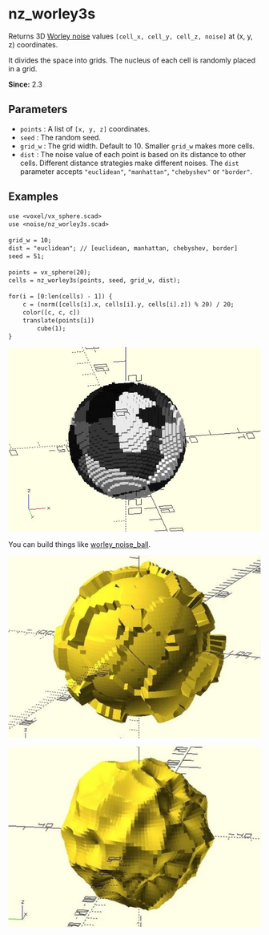 # nz_worley3s

Returns 3D [Worley noise](https://en.wikipedia.org/wiki/Worley_noise) values `[cell_x, cell_y, cell_z, noise]` at (x, y, z) coordinates. 

It divides the space into grids. The nucleus of each cell is randomly placed in a grid. 

**Since:** 2.3

## Parameters

- `points` :  A list of `[x, y, z]` coordinates.
- `seed` : The random seed.
- `grid_w` : The grid width. Default to 10. Smaller `grid_w` makes more cells.
- `dist` : The noise value of each point is based on its distance to other cells. Different distance strategies make different noises. The `dist` parameter accepts `"euclidean"`, `"manhattan"`, `"chebyshev"` or `"border"`.

## Examples

    use <voxel/vx_sphere.scad>
    use <noise/nz_worley3s.scad>

    grid_w = 10;
    dist = "euclidean"; // [euclidean, manhattan, chebyshev, border] 
    seed = 51;

    points = vx_sphere(20);
    cells = nz_worley3s(points, seed, grid_w, dist);

    for(i = [0:len(cells) - 1]) {
        c = (norm([cells[i].x, cells[i].y, cells[i].z]) % 20) / 20;
        color([c, c, c])
        translate(points[i])
            cube(1);
    }

![nz_worley3s](images/lib3x-nz_worley3s-1.JPG)

You can build things like [worley_noise_ball](https://github.com/JustinSDK/dotSCAD/blob/master/examples/worley_noise_ball.scad). 

![nz_worley3s](images/lib3x-nz_worley3s-2.JPG)


![nz_worley3s](images/lib3x-nz_worley3s-3.JPG)